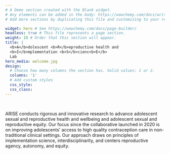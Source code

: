 ```yaml
---
# A Demo section created with the Blank widget.
# Any elements can be added in the body: https://wowchemy.com/docs/writing-markdown-latex/
# Add more sections by duplicating this file and customizing to your requirements.

widget: hero # See https://wowchemy.com/docs/page-builder/
headless: true # This file represents a page section.
weight: 10 # Order that this section will appear.
title: |
  <b>A</b>dolescent <b>R</b>eproductive health and 
  <b>I</b>mplementation <b>S</b>cienc<b>E</b> 
  Lab
hero_media: welcome.jpg
design:
  # Choose how many columns the section has. Valid values: 1 or 2.
  columns: '1'
  # Add custom styles
  css_style:
  css_class:
---
```


<br>

ARISE conducts rigorous and innovative research to advance adolescent sexual and reproductive health and wellbeing and adolescent sexual and reproductive equity. Our focus since the collaborative launched in 2020 is on improving adolescents’ access to high quality contraception care in non-traditional clinical settings. Our approach draws on principles of implementation science, interdisciplinarity, and centers reproductive agency, autonomy, and equity.
